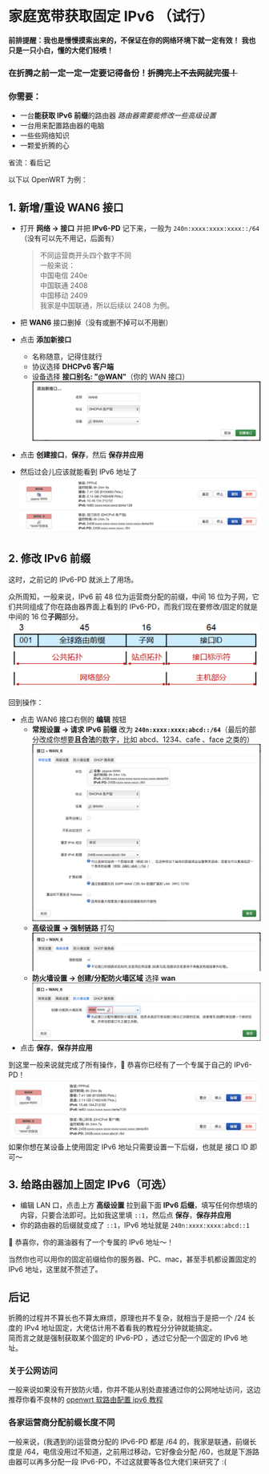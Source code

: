 # 家庭宽带获取固定 IPv6 （试行）

**前排提醒：我也是慢慢摸索出来的，不保证在你的网络环境下就一定有效！**
**我也只是一只小白，懂的大佬们轻喷！**

### **在折腾之前一定一定一定要记得备份！~~折腾完上不去网就完蛋！~~**

### 你需要：

- 一台**能获取 IPv6 前缀**的路由器
  _路由器需要能修改一些高级设置_
- 一台用来配置路由器的电脑
- 一些些网络知识
- 一颗爱折腾的心

省流：看后记

以下以 OpenWRT 为例：

## 1. 新增/重设 WAN6 接口

- 打开 **网络 -> 接口** 并把 **IPv6-PD** 记下来，一般为 `240n:xxxx:xxxx:xxxx::/64`（没有可以先不用记，后面有）

  > 不同运营商开头四个数字不同 <br>
  > 一般来说： <br>
  > 中国电信 240e <br>
  > 中国联通 2408 <br>
  > 中国移动 2409 <br>
  > 我家是中国联通，所以后续以 2408 为例。

- 把 **WAN6** 接口删掉（没有或删不掉可以不用删）
- 点击 **添加新接口**
  - 名称随意，记得住就行
  - 协议选择 **DHCPv6 客户端**
  - 设备选择 **接口别名: "\@WAN"**（你的 WAN 接口）
    ![添加接口](https://github.com/ReyReyy/get-static-IPv6/blob/main/images/add-interface.png?raw=true)
- 点击 **创建接口**，**保存**，然后 **保存并应用**
- 然后过会儿应该就能看到 IPv6 地址了
  ![接口们](https://github.com/ReyReyy/get-static-IPv6/blob/main/images/show-interfaces-before.png?raw=true)

## 2. 修改 IPv6 前缀

这时，之前记的 IPv6-PD 就派上了用场。

众所周知，一般来说，IPv6 前 48 位为运营商分配的前缀，中间 16 位为子网，它们共同组成了你在路由器界面上看到的 IPv6-PD，而我们现在要修改/固定的就是中间的 16 位**子网**部分。
![IPv6 拓扑图](https://github.com/ReyReyy/get-static-IPv6/blob/main/images/IPv6-topology.png?raw=true)

回到操作：

- 点击 WAN6 接口右侧的 **编辑** 按钮
  - **常规设置 -> 请求 IPv6 前缀** 改为 **`240n:xxxx:xxxx:abcd::/64`**（最后的部分改成你想要**且合法**的数字，比如 abcd、1234、cafe
    、face 之类的）
    ![常规设置](https://github.com/ReyReyy/get-static-IPv6/blob/main/images/interface-example.png?raw=true)
  - **高级设置 -> 强制链路** 打勾
    ![高级设置](https://github.com/ReyReyy/get-static-IPv6/blob/main/images/advanced-example.png?raw=true)
  - **防火墙设置 -> 创建/分配防火墙区域** 选择 **wan**
    ![防火墙设置](https://github.com/ReyReyy/get-static-IPv6/blob/main/images/firewall-example.png?raw=true)
- 点击 **保存**，**保存并应用**

到这里一般来说就完成了所有操作，🎉 恭喜你已经有了一个专属于自己的 IPv6-PD！
![修改后的接口们](https://github.com/ReyReyy/get-static-IPv6/blob/main/images/show-interfaces-after.png?raw=true)
如果你想在某设备上使用固定 IPv6 地址只需要设置一下后缀，也就是 接口 ID 即可～

## 3. 给路由器加上固定 IPv6（可选）

- 编辑 LAN 口，点击上方 **高级设置** 拉到最下面 **IPv6 后缀**，填写任何你想填的内容，只要合法即可。比如我这里填 `::1`，然后点 **保存**，**保存并应用**
- 你的路由器的后缀就变成了 `::1`，IPv6 地址就是 `240n:xxxx:xxxx:abcd::1`

🎉 恭喜你，你的漏油器有了一个专属的 IPv6 地址～！

当然你也可以用你的固定前缀给你的服务器、PC、mac，甚至手机都设置固定的 IPv6 地址，这里就不赘述了。

## 后记

折腾的过程并不算长也不算太麻烦，原理也并不复杂，就相当于是把一个 /24 长度的 IPv4 地址固定，大佬估计用不着看我的教程分分钟就能搞定。 <br>
简而言之就是强制获取某个固定的 IPv6-PD ，透过它分配一个固定的 IPv6 地址。

### 关于公网访问

一般来说如果没有开放防火墙，你并不能从别处直接通过你的公网地址访问，这边推荐你看不良林的 [openwrt 软路由配置 ipv6 教程](https://youtu.be/klQ6JbZEeJ0?si=8eCh0UT6-go1HYyf)

### 各家运营商分配前缀长度不同

一般来说，(我遇到的)运营商分配的 IPv6-PD 都是 /64 的，我家是联通，前缀长度是 /64，电信没用过不知道，之前用过移动，它好像会分配 /60，也就是下游路由器可以再多分配一段 IPv6-PD，不过这就要等各位大佬们来研究了 :\(
